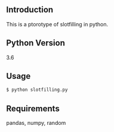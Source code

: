 ## Introduction
This is a ptorotype of slotfilling in python.  

## Python Version
3.6

## Usage
```bash
$ python slotfilling.py
```

## Requirements
pandas, numpy, random